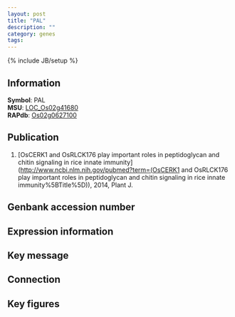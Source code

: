 ```yaml
---
layout: post
title: "PAL"
description: ""
category: genes
tags: 
---
```

{% include JB/setup %}

## Information
__Symbol__: PAL  
__MSU__: [LOC_Os02g41680](http://rice.plantbiology.msu.edu/cgi-bin/ORF_infopage.cgi?orf=LOC_Os02g41680)  
__RAPdb__: [Os02g0627100](http://rapdb.dna.affrc.go.jp/viewer/gbrowse_details/irgsp1?name=Os02g0627100)  

## Publication
1. [OsCERK1 and OsRLCK176 play important roles in peptidoglycan and chitin signaling in rice innate immunity](http://www.ncbi.nlm.nih.gov/pubmed?term=(OsCERK1 and OsRLCK176 play important roles in peptidoglycan and chitin signaling in rice innate immunity%5BTitle%5D)), 2014, Plant J.

## Genbank accession number

## Expression information

## Key message

## Connection

## Key figures


